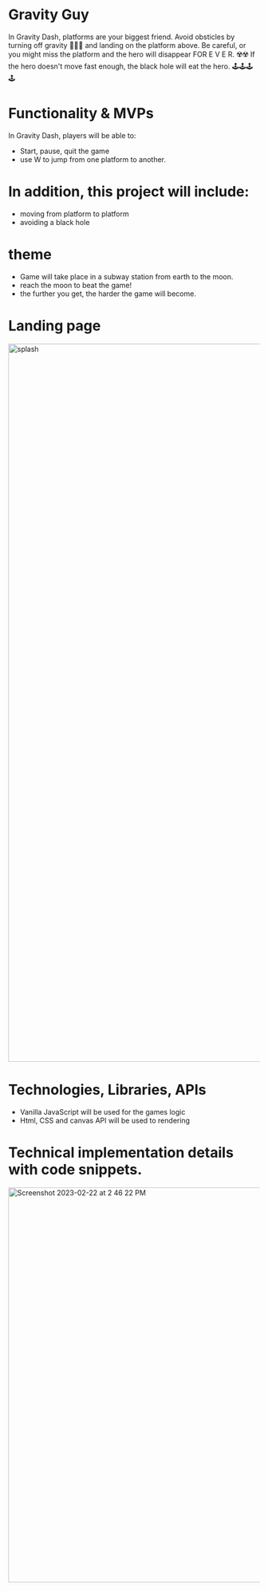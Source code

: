# Gravity Guy

In Gravity Dash, platforms are your biggest friend. Avoid obsticles by turning off gravity 🔮🔮🔮 and landing on the platform above. Be careful, or you might miss the platform and the hero will disappear FOR E  V  E  R. ☢️☢️ If the hero doesn't move fast enough, the black hole will eat the hero. 🕹️🕹️🕹️🕹️


# Functionality & MVPs
In Gravity Dash, players will be able to:
  - Start, pause, quit the game
  - use W to jump from one platform to another.
  
# In addition, this project will include:
  - moving from platform to platform
  - avoiding a black hole

# theme
  - Game will take place in a subway station from earth to the moon.
  - reach the moon to beat the game!
  - the further you get, the harder the game will become.

 # Landing page

<img width="1440" alt="splash" src="https://user-images.githubusercontent.com/93811834/220776881-83f7bfc4-64a9-4ce0-b3b6-918a4d2b025d.png">

# Technologies, Libraries, APIs
  - Vanilla JavaScript will be used for the games logic
  - Html, CSS and canvas API will be used to rendering

# Technical implementation details with code snippets.
   <img width="792" alt="Screenshot 2023-02-22 at 2 46 22 PM" src="https://user-images.githubusercontent.com/93811834/220777548-4532d529-a328-47f1-bfc7-db40058ce5ad.png">
